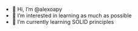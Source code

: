 - 👋 Hi, I’m @alexoapy
- 👀 I’m interested in learning as much as possible
- 🌱 I’m currently learning SOLID principles

<!---
alexoapy/alexoapy is a ✨ special ✨ repository because its `README.md` (this file) appears on your GitHub profile.
You can click the Preview link to take a look at your changes.
--->
